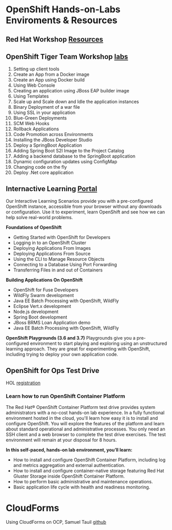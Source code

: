 # OpenShift Hands-on-Labs Enviroments & Resources
## Red Hat Workshop [Resources](https://github.com/RedHatWorkshops)
## OpenShift Tiger Team Workshop [labs](https://github.com/RedHatWorkshops/openshiftv3-workshop)
1. Setting up client tools
2. Create an App from a Docker image
3. Create an App using Docker build
4. Using Web Console
5. Creating an application using JBoss EAP builder image
6. Using Templates
7. Scale up and Scale down and Idle the application instances
8. Binary Deployment of a war file
9. Using SSL in your application
10. Blue-Green Deployments
11. SCM Web Hooks
12. Rollback Applications
13. Code Promotion across Environments
14. Installing the JBoss Developer Studio
15. Deploy a SpringBoot Application
16. Adding Spring Boot S2I Image to the Project Catalog
17. Adding a backend database to the SpringBoot application
18. Dynamic configuration updates using ConfigMap
19. Changing code on the fly
20. Deploy .Net core application

## Internactive Learning [Portal](https://learn.openshift.com)
Our Interactive Learning Scenarios provide you with a pre-configured OpenShift instance, accessible from your browser without any downloads or configuration. Use it to experiment, learn OpenShift and see how we can help solve real-world problems.

**Foundations of OpenShift**
* Getting Started with OpenShift for Developers
* Logging in to an OpenShift Cluster
* Deploying Applications From Images
* Deploying Applications From Source
* Using the CLI to Manage Resource Objects
* Connecting to a Database Using Port Forwarding
* Transferring Files in and out of Containers

**Building Applications On OpenShift**
* OpenShift for Fuse Developers
* WildFly Swarm development
* Java EE Batch Processing with OpenShift, WildFly
* Eclipse Vert.x development
* Node.js development
* Spring Boot development
* JBoss BRMS Loan Application demo
* Java EE Batch Processing with OpenShift, WildFly

**OpenShift Playgrounds (3.6 and 3.7)**
Playgrounds give you a pre-configured environment to start playing and exploring using an unstructured learning approach. They are great for experimenting with OpenShift, including trying to deploy your own application code.

## OpenShift for Ops Test Drive
HOL [registration](https://www.redhat.com/en/engage/openshift-storage-testdrive-20170718)
### Learn how to run OpenShift Container Platform
The Red Hat® OpenShift Container Platform test drive provides system administrators with a no-cost hands-on lab experience. In a fully functional environment hosted in the cloud, you'll learn how easy it is to install and configure OpenShift. You will explore the features of the platform and learn about standard operational and administrative processes. You only need an SSH client and a web browser to complete the test drive exercises. The test environment will remain at your disposal for 8 hours.

**In this self-paced, hands-on lab environment, you’ll learn:**
* How to install and configure OpenShift Container Platform, including log and metrics aggregation and external authentication.
* How to install and configure container-native storage featuring Red Hat Gluster Storage inside OpenShift Container Platform.
* How to perform basic administrative and maintenance operations.
* Basic application life cycle with health and readiness monitoring.

# CloudForms
Using CloudForms on OCP, Samuel Tauil [github](https://github.com/samueltauil/cloud-notes/wiki/CloudForms-on-OCP)
